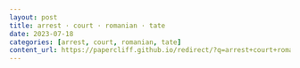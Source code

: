 ```yaml
---
layout: post
title: arrest · court · romanian · tate
date: 2023-07-18
categories: [arrest, court, romanian, tate]
content_url: https://papercliff.github.io/redirect/?q=arrest+court+romanian+tate&tbs=cdr:1,cd_min:7/17/2023,cd_max:7/19/2023
---
```


